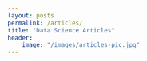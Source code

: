```yaml
---
layout: posts
permalink: /articles/
title: "Data Science Articles"
header:
    image: "/images/articles-pic.jpg"
---
```



